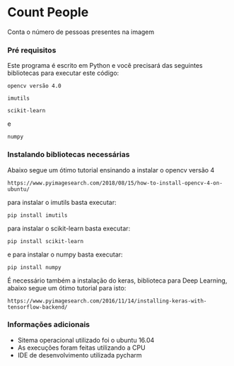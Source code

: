 # Count People

Conta o número de pessoas presentes na imagem


### Pré requisitos

Este programa é escrito em Python e você precisará das seguintes bibliotecas
para executar este código:

```
opencv versão 4.0
```

```
imutils
```

```
scikit-learn
```
e 

```
numpy
```


### Instalando bibliotecas necessárias

Abaixo segue um ótimo tutorial ensinando a instalar o opencv versão 4

```
https://www.pyimagesearch.com/2018/08/15/how-to-install-opencv-4-on-ubuntu/
```

para instalar o imutils basta executar:
```
pip install imutils
```

para instalar o scikit-learn basta executar:
```
pip install scikit-learn
```

e para instalar o numpy basta executar:

```
pip install numpy
```

É necessário também a instalação do keras, biblioteca para Deep Learning, abaixo segue um ótimo
tutorial para isto:

```
https://www.pyimagesearch.com/2016/11/14/installing-keras-with-tensorflow-backend/
```

### Informações adicionais

* Sitema operacional utilizado foi o ubuntu 16.04
* As execuções foram feitas utilizando a CPU
* IDE de desenvolvimento utilizada pycharm
